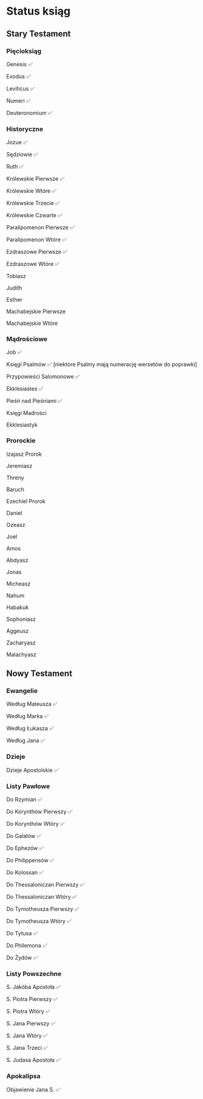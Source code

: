 # Status ksiąg

## Stary Testament
### Pięcioksiąg
Genesis ✅

Exodus ✅

Leviticus ✅

Numeri ✅

Deuteronomium ✅
### Historyczne
Jozue ✅

Sędziowie ✅

Ruth ✅

Królewskie Pierwsze ✅

Królewskie Wtóre ✅

Królewskie Trzecie ✅

Królewskie Czwarte ✅

Paralipomenon Pierwsze ✅

Paralipomenon Wtóre ✅

Ezdraszowe Pierwsze ✅

Ezdraszowe Wtóre ✅

Tobiasz

Judith

Esther

Machabejskie Pierwsze

Machabejskie Wtóre
### Mądrościowe
Job ✅

Księgi Psalmów ✅ [niektóre Psalmy mają numerację wersetów do poprawki]

Przypowieści Salomonowe ✅

Ekklesiastes ✅

Pieśń nad Pieśniami ✅

Księgi Madrości

Ekklesiastyk
### Prorockie
Izajasz Prorok

Jeremiasz

Threny

Baruch

Ezechiel Prorok

Daniel

Ozeasz

Joel

Amos

Abdyasz

Jonas

Micheasz

Nahum

Habakuk

Sophoniasz

Aggeusz

Zacharyasz

Malachyasz
## Nowy Testament
### Ewangelie
Według Mateusza ✅

Według Marka ✅

Według Łukasza ✅

Według Jana ✅
### Dzieje
Dzieje Apostolskie ✅
### Listy Pawłowe
Do Rzymian ✅

Do Korynthów Pierwszy ✅

Do Korynthów Wtóry ✅

Do Galatów ✅

Do Ephezów ✅

Do Philippensów ✅

Do Kolossan ✅

Do Thessaloniczan Pierwszy ✅

Do Thessaloniczan Wtóry ✅

Do Tymotheusza Pierwszy ✅

Do Tymotheusza Wtóry ✅

Do Tytusa ✅

Do Philemona ✅

Do Żydów ✅
### Listy Powszechne
S. Jakóba Apostoła ✅

S. Piotra Pierwszy ✅

S. Piotra Wtóry ✅

S. Jana Pierwszy ✅

S. Jana Wtóry ✅

S. Jana Trzeci ✅

S. Judasa Apostoła ✅
### Apokalipsa
Objawienie Jana S. ✅
